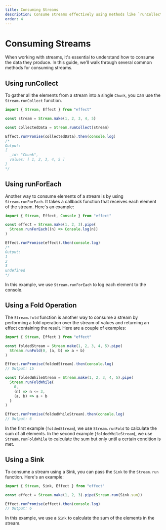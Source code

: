 ```yaml
---
title: Consuming Streams
description: Consume streams effectively using methods like `runCollect` to gather elements into a single `Chunk`, `runForEach` to process elements with a callback, `fold` for performing operations, and `Sink` for specialized consumption. Learn key techniques for working with streams in your applications.
order: 4
---
```


# Consuming Streams

When working with streams, it's essential to understand how to consume the data they produce.
In this guide, we'll walk through several common methods for consuming streams.

## Using runCollect

To gather all the elements from a stream into a single `Chunk`, you can use the `Stream.runCollect` function.

```ts twoslash
import { Stream, Effect } from "effect"

const stream = Stream.make(1, 2, 3, 4, 5)

const collectedData = Stream.runCollect(stream)

Effect.runPromise(collectedData).then(console.log)
/*
Output:
{
  _id: "Chunk",
  values: [ 1, 2, 3, 4, 5 ]
}
*/
```

## Using runForEach

Another way to consume elements of a stream is by using `Stream.runForEach`. It takes a callback function that receives each element of the stream. Here's an example:

```ts twoslash
import { Stream, Effect, Console } from "effect"

const effect = Stream.make(1, 2, 3).pipe(
  Stream.runForEach((n) => Console.log(n))
)

Effect.runPromise(effect).then(console.log)
/*
Output:
1
2
3
undefined
*/
```

In this example, we use `Stream.runForEach` to log each element to the console.

## Using a Fold Operation

The `Stream.fold` function is another way to consume a stream by performing a fold operation over the stream of values and returning an effect containing the result. Here are a couple of examples:

```ts twoslash
import { Stream, Effect } from "effect"

const foldedStream = Stream.make(1, 2, 3, 4, 5).pipe(
  Stream.runFold(0, (a, b) => a + b)
)

Effect.runPromise(foldedStream).then(console.log)
// Output: 15

const foldedWhileStream = Stream.make(1, 2, 3, 4, 5).pipe(
  Stream.runFoldWhile(
    0,
    (n) => n <= 3,
    (a, b) => a + b
  )
)

Effect.runPromise(foldedWhileStream).then(console.log)
// Output: 6
```

In the first example (`foldedStream`), we use `Stream.runFold` to calculate the sum of all elements. In the second example (`foldedWhileStream`), we use `Stream.runFoldWhile` to calculate the sum but only until a certain condition is met.

## Using a Sink

To consume a stream using a Sink, you can pass the `Sink` to the `Stream.run` function. Here's an example:

```ts twoslash
import { Stream, Sink, Effect } from "effect"

const effect = Stream.make(1, 2, 3).pipe(Stream.run(Sink.sum))

Effect.runPromise(effect).then(console.log)
// Output: 6
```

In this example, we use a `Sink` to calculate the sum of the elements in the stream.
